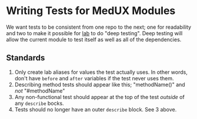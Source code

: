 # Writing Tests for MedUX Modules

We want tests to be consistent from one repo to the next; one for readability and two to make it possible for [lab](https://github.com/hapijs/lab) to do "deep testing". Deep testing will allow the current module to test itself as well as all of the dependencies.

## Standards

1. Only create lab aliases for values the test actually uses. In other words, don't have `before` and `after` variables if the test never uses them.
2. Describing method tests should appear like this; "methodName()" and _not_ "#methodName"
3. Any non-functional test should appear at the top of the test _outside_ of any `describe` bocks.
4. Tests should no longer have an outer `describe` block. See 3 above.
